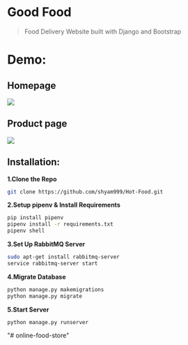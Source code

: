 # Good Food

> Food Delivery Website built with Django and Bootstrap

# Demo:

## Homepage

![](demo/home.png)

## Product page

![](demo/product.png)

## Installation:

**1.Clone the Repo**

```sh
git clone https://github.com/shyam999/Hot-Food.git
```

**2.Setup pipenv & Install Requirements**

```sh
pip install pipenv
pipenv install -r requirements.txt
pipenv shell
```

**3.Set Up RabbitMQ Server**

```sh
sudo apt-get install rabbitmq-server
service rabbitmq-server start
```

**4.Migrate Database**

```sh
python manage.py makemigrations
python manage.py migrate
```

**5.Start Server**

```sh
python manage.py runserver
```
"# online-food-store" 
